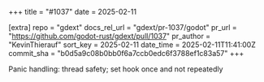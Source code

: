 +++
title = "#1037"
date = 2025-02-11

[extra]
repo = "gdext"
docs_rel_url = "gdext/pr-1037/godot"
pr_url = "https://github.com/godot-rust/gdext/pull/1037"
pr_author = "KevinThierauf"
sort_key = 2025-02-11
date_time = 2025-02-11T11:41:00Z
commit_sha = "b0d5a9c08b0bb0f6a7ccb0edc6f3788ef1c83a57"
+++

Panic handling: thread safety; set hook once and not repeatedly
